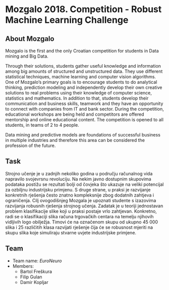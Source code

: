 # Mozgalo 2018. Competition -  Robust Machine Learning Challenge

## About Mozgalo
Mozgalo is the first and the only Croatian competition for students in Data mining and Big Data.

Through their solutions, students gather useful knowledge and information among big amounts of structured and unstructured data. They use different statistical techniques, machine learning and computer vision algorithms. One of Mozgalo’s primary goals is to encourage students to do analytical thinking, prediction modeling and independently develop their own creative solutions to real problems using their knowledge of computer science, statistics and mathematics. In addition to that, students develop their communication and business skills, teamwork and they have an opportunity to connect with companies from IT and bank sector. During the competition, educational workshops are being held and competitors are offered mentorship and online educational content. The competition is opened to all students, in teams of 2 to 4 people.

Data mining and predictive models are foundations of successful business in multiple industries and therefore this area can be considered the profession of the future.

## Task
Strojno učenje je u zadnjih nekoliko godina u području računalnog vida napravilo
svojevrsnu revoluciju. Na nekim javno dostupnim skupovima podataka postižu se
rezultati bolji od čovjeka što ukazuje na veliki potencijal za ozbiljnu industrijsku
primjenu. S druge strane, u praksi je razvijanje konkretnih rješenja često znatno
kompleksnije zbog dodatnih zahtjeva i ograničenja. Cilj ovogodišnjeg Mozgala je
upoznati studente s izazovima razvijanja robusnih rješenja strojnog učenja. Zadatak
je u teoriji jednostavan problem klasifikacije slike koji u praksi postaje vrlo zahtjevan.
Konkretno, radi se o klasifikaciji slika računa trgovačkih centara na temelju njihovih
vidljivih logo obilježja. Timovi će na označenom skupu od ukupno 45 000 slika i 25
različitih klasa razvijati rješenje čija će se robusnost mjeriti na skupu slika koje
simuliraju stvarne uvjete industrijske primjene.

## Team 

* Team name: *EuroNeuro*
* Members:
    * Bartol Freškura
    * Filip Gulan
    * Damir Kopljar
